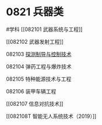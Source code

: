 # 0821 兵器类
#学科
[[082101 武器系统与工程]]

[[082102 武器发射工程]]

082103 [探测制导与控制技术](https://baike.baidu.com/item/%E6%8E%A2%E6%B5%8B%E5%88%B6%E5%AF%BC%E4%B8%8E%E6%8E%A7%E5%88%B6%E6%8A%80%E6%9C%AF/1661514)

082104 弹药工程与爆炸技术

082105 特种能源技术与工程

082106 装甲车辆工程

[[082107 信息对抗技术]]

[[082108T 智能无人系统技术（2019）]]